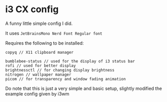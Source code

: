 # i3 CX config

A funny little simple config I did.

It uses `JetBrainsMono Nerd Font Regular font`

Requires the following to be installed:
```
copyq // X11 clipboard manager

bumblebee-status // used for the display of i3 status bar
rofi // used for better display
brightnessctl // for changing display brightness
nitrogen // wallpaper manager
picom // for transparency and window fading animation
```

Do note that this is just a very simple and basic setup, slightly modified the example config given by i3wm
